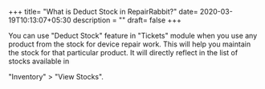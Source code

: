 +++
title= "What is Deduct Stock in RepairRabbit?"
date= 2020-03-19T10:13:07+05:30
description = ""
draft= false
+++



You can use "Deduct Stock" feature in "Tickets" module when you use any product from the stock for device repair work. This will help you maintain the stock for that particular product. It will directly reflect in the list of stocks available in 

"Inventory" > "View Stocks".

